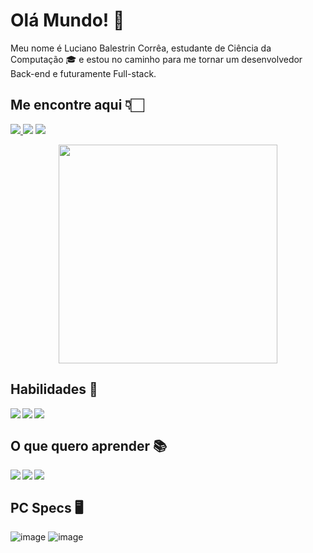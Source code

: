 # Olá Mundo! 👋

Meu nome é Luciano Balestrin Corrêa, estudante de Ciência da Computação 🎓 e estou no caminho para me tornar um desenvolvedor
Back-end e futuramente Full-stack.

## Me encontre aqui 👇🏻

<a href="mailto:lucianobalestrincorrea@gmail.com"> <img src="https://img.shields.io/badge/GMAIL-EA4335?style=for-the-badge&logo=Gmail&logoColor=white"/> </a>
<a href="https://www.instagram.com/lucianobcorrea/" target="blank"><img src="https://img.shields.io/badge/INSTAGRAM-E4405F?style=for-the-badge&logo=instagram&logoColor=white"></a>
<a href="https://www.linkedin.com/in/lucianobcorrea/" target="blank"><img src ="https://img.shields.io/badge/LINKEDIN-0A66C2?style=for-the-badge&logo=LinkedIn&logoColor=white"></a>
  
<p align='center'>
  <a ><img src="https://github-readme-stats.vercel.app/api?username=lucianobcorrea&show_icons=true&count_private=true&theme=dark" width="350"></a>
</p>
  
## Habilidades 🚀

<img align="left" src="https://img.shields.io/badge/JAVA-FF3E00?style=for-the-badge&logo=Java&logoColor=white"/>
<img align="left" src="https://img.shields.io/badge/%20LANGUAGE-009FD9?style=for-the-badge&logo=C&logoColor=white"/>
<img align="left" src="https://img.shields.io/badge/%20POSTGRESQL-336791?style=for-the-badge&logo=PostgreSQL&logoColor=white"/> <br>

## O que quero aprender 📚

<img align="left" src="https://img.shields.io/badge/%20HTML5-E34F26?style=for-the-badge&logo=HTML5&logoColor=white"/>
<img align="left" src="https://img.shields.io/badge/%20CSS3-1572B6?style=for-the-badge&logo=CSS3&logoColor=white"/>
<img align="left" src="https://img.shields.io/badge/%20JAVASCRIPT-F7DF1E?style=for-the-badge&logo=JavaScript&logoColor=white"/>&nbsp;&nbsp; 
  
## PC Specs 🖥️

![image](https://img.shields.io/badge/NVIDIA-GTX1660-76B900?style=for-the-badge&logo=nvidia&logoColor=white) 
![image](https://img.shields.io/badge/AMD-Ryzen_5_3600-ED1C24?style=for-the-badge&logo=amd&logoColor=white)


